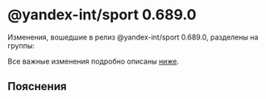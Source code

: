 # @yandex-int/sport 0.689.0

<!-- ЧЕЛОВЕЧЕСКОЕ ВСТУПЛЕНИЕ -->

Изменения, вошедшие в релиз @yandex-int/sport 0.689.0, разделены на группы:

Все важные изменения подробно описаны [ниже](#Пояснения).

## Пояснения

